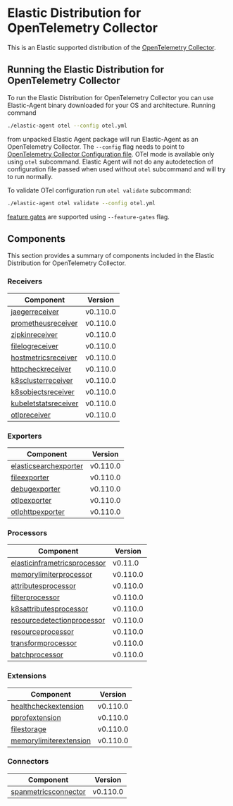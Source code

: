 # Elastic Distribution for OpenTelemetry Collector

This is an Elastic supported distribution of the [OpenTelemetry Collector](https://github.com/open-telemetry/opentelemetry-collector).

## Running the Elastic Distribution for OpenTelemetry Collector

To run the Elastic Distribution for OpenTelemetry Collector you can use Elastic-Agent binary downloaded for your OS and architecture.
Running command

```bash
./elastic-agent otel --config otel.yml
```

from unpacked Elastic Agent package will run Elastic-Agent as an OpenTelemetry Collector. The `--config` flag needs to point to [OpenTelemetry Collector Configuration file](https://opentelemetry.io/docs/collector/configuration/). OTel mode is available only using `otel` subcommand. Elastic Agent will not do any autodetection of configuration file passed when used without `otel` subcommand and will try to run normally.

To validate OTel configuration run `otel validate` subcommand:

```bash
./elastic-agent otel validate --config otel.yml
```

[feature gates](https://github.com/open-telemetry/opentelemetry-collector/blob/main/featuregate/README.md#controlling-gates) are supported using `--feature-gates` flag.

## Components

This section provides a summary of components included in the Elastic Distribution for OpenTelemetry Collector.

### Receivers

| Component | Version |
|---|---|
| [jaegerreceiver](https://github.com/open-telemetry/opentelemetry-collector-contrib/blob/receiver/jaegerreceiver/v0.110.0/receiver/jaegerreceiver/README.md) | v0.110.0 |
| [prometheusreceiver](https://github.com/open-telemetry/opentelemetry-collector-contrib/blob/receiver/prometheusreceiver/v0.110.0/receiver/prometheusreceiver/README.md) | v0.110.0 |
| [zipkinreceiver](https://github.com/open-telemetry/opentelemetry-collector-contrib/blob/receiver/zipkinreceiver/v0.110.0/receiver/zipkinreceiver/README.md) | v0.110.0 |
| [filelogreceiver](https://github.com/open-telemetry/opentelemetry-collector-contrib/blob/receiver/filelogreceiver/v0.110.0/receiver/filelogreceiver/README.md) | v0.110.0 |
| [hostmetricsreceiver](https://github.com/open-telemetry/opentelemetry-collector-contrib/blob/receiver/hostmetricsreceiver/v0.110.0/receiver/hostmetricsreceiver/README.md) | v0.110.0 |
| [httpcheckreceiver](https://github.com/open-telemetry/opentelemetry-collector-contrib/blob/receiver/httpcheckreceiver/v0.110.0/receiver/httpcheckreceiver/README.md) | v0.110.0 |
| [k8sclusterreceiver](https://github.com/open-telemetry/opentelemetry-collector-contrib/blob/receiver/k8sclusterreceiver/v0.110.0/receiver/k8sclusterreceiver/README.md) | v0.110.0 |
| [k8sobjectsreceiver](https://github.com/open-telemetry/opentelemetry-collector-contrib/blob/receiver/k8sobjectsreceiver/v0.110.0/receiver/k8sobjectsreceiver/README.md) | v0.110.0 |
| [kubeletstatsreceiver](https://github.com/open-telemetry/opentelemetry-collector-contrib/blob/receiver/kubeletstatsreceiver/v0.110.0/receiver/kubeletstatsreceiver/README.md) | v0.110.0 |
| [otlpreceiver](https://github.com/open-telemetry/opentelemetry-collector/blob/receiver/otlpreceiver/v0.110.0/receiver/otlpreceiver/README.md) | v0.110.0 |

### Exporters

| Component | Version |
|---|---|
| [elasticsearchexporter](https://github.com/open-telemetry/opentelemetry-collector-contrib/blob/exporter/elasticsearchexporter/v0.110.0/exporter/elasticsearchexporter/README.md) | v0.110.0 |
| [fileexporter](https://github.com/open-telemetry/opentelemetry-collector-contrib/blob/exporter/fileexporter/v0.110.0/exporter/fileexporter/README.md) | v0.110.0 |
| [debugexporter](https://github.com/open-telemetry/opentelemetry-collector/blob/exporter/debugexporter/v0.110.0/exporter/debugexporter/README.md) | v0.110.0 |
| [otlpexporter](https://github.com/open-telemetry/opentelemetry-collector/blob/exporter/otlpexporter/v0.110.0/exporter/otlpexporter/README.md) | v0.110.0 |
| [otlphttpexporter](https://github.com/open-telemetry/opentelemetry-collector/blob/exporter/otlphttpexporter/v0.110.0/exporter/otlphttpexporter/README.md) | v0.110.0 |

### Processors

| Component | Version |
|---|---|
| [elasticinframetricsprocessor](https://github.com/elastic/opentelemetry-collector-components/blob/processor/elasticinframetricsprocessor/v0.11.0/processor/elasticinframetricsprocessor/README.md) | v0.11.0 |
| [memorylimiterprocessor](https://github.com/open-telemetry/opentelemetry-collector/blob/processor/memorylimiterprocessor/v0.110.0/processor/memorylimiterprocessor/README.md) | v0.110.0 |
| [attributesprocessor](https://github.com/open-telemetry/opentelemetry-collector-contrib/blob/processor/attributesprocessor/v0.110.0/processor/attributesprocessor/README.md) | v0.110.0 |
| [filterprocessor](https://github.com/open-telemetry/opentelemetry-collector-contrib/blob/processor/filterprocessor/v0.110.0/processor/filterprocessor/README.md) | v0.110.0 |
| [k8sattributesprocessor](https://github.com/open-telemetry/opentelemetry-collector-contrib/blob/processor/k8sattributesprocessor/v0.110.0/processor/k8sattributesprocessor/README.md) | v0.110.0 |
| [resourcedetectionprocessor](https://github.com/open-telemetry/opentelemetry-collector-contrib/blob/processor/resourcedetectionprocessor/v0.110.0/processor/resourcedetectionprocessor/README.md) | v0.110.0 |
| [resourceprocessor](https://github.com/open-telemetry/opentelemetry-collector-contrib/blob/processor/resourceprocessor/v0.110.0/processor/resourceprocessor/README.md) | v0.110.0 |
| [transformprocessor](https://github.com/open-telemetry/opentelemetry-collector-contrib/blob/processor/transformprocessor/v0.110.0/processor/transformprocessor/README.md) | v0.110.0 |
| [batchprocessor](https://github.com/open-telemetry/opentelemetry-collector/blob/processor/batchprocessor/v0.110.0/processor/batchprocessor/README.md) | v0.110.0 |

### Extensions

| Component | Version |
|---|---|
| [healthcheckextension](https://github.com/open-telemetry/opentelemetry-collector-contrib/blob/extension/healthcheckextension/v0.110.0/extension/healthcheckextension/README.md) | v0.110.0 |
| [pprofextension](https://github.com/open-telemetry/opentelemetry-collector-contrib/blob/extension/pprofextension/v0.110.0/extension/pprofextension/README.md) | v0.110.0 |
| [filestorage](https://github.com/open-telemetry/opentelemetry-collector-contrib/blob/extension/storage/filestorage/v0.110.0/extension/storage/filestorage/README.md) | v0.110.0 |
| [memorylimiterextension](https://github.com/open-telemetry/opentelemetry-collector/blob/extension/memorylimiterextension/v0.110.0/extension/memorylimiterextension/README.md) | v0.110.0 |

### Connectors

| Component | Version |
|---|---|
| [spanmetricsconnector](https://github.com/open-telemetry/opentelemetry-collector-contrib/blob/connector/spanmetricsconnector/v0.110.0/connector/spanmetricsconnector/README.md) | v0.110.0 |
